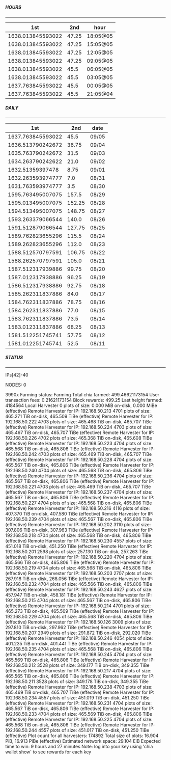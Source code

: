 ##### HOURS
-------

| 1st | 2nd | hour |
|---|----|-----|
|1638.013845593022 | 47.25 | 18:05@05 |
|1638.013845593022 | 47.25 | 15:05@05 |
|1638.013845593022 | 47.25 | 12:05@05 |
|1638.013845593022 | 47.25 | 09:05@05 |
|1638.013845593022 | 45.5 | 06:05@05 |
|1638.013845593022 | 45.5 | 03:05@05 |
|1637.763845593022 | 45.5 | 00:05@05 |
|1637.763845593022 | 45.5 | 21:05@04 |

##### DAILY
-------

| 1st | 2nd | date |
|---|----|-----|
|1637.763845593022 | 45.5 | 09/05 |
|1636.513790242672 | 36.75 | 09/04 |
|1635.763790242672 | 31.5 | 09/03 |
|1634.263790242622 | 21.0 | 09/02 |
|1632.51359397478 | 8.75 | 09/01 |
|1632.263593974777 | 7.0 | 08/31 |
|1631.763593974777 | 3.5 | 08/30 |
|1595.763495007075 | 157.5 | 08/29 |
|1595.013495007075 | 152.25 | 08/28 |
|1594.513495007075 | 148.75 | 08/27 |
|1593.263379066544 | 140.0 | 08/26 |
|1591.512879066544 | 127.75 | 08/25 |
|1589.762823655296 | 115.5 | 08/24 |
|1589.262823655296 | 112.0 | 08/23 |
|1588.512570797591 | 106.75 | 08/22 |
|1588.262570797591 | 105.0 | 08/21 |
|1587.512317939886 | 99.75 | 08/20 |
|1587.012317938886 | 96.25 | 08/19 |
|1586.512317938886 | 92.75 | 08/18 |
|1585.262311837886 | 84.0 | 08/17 |
|1584.762311837886 | 78.75 | 08/16 |
|1584.262311837886 | 77.0 | 08/15 |
|1583.762311837886 | 73.5 | 08/14 |
|1583.012311837886 | 68.25 | 08/13 |
|1581.512251745741 | 57.75 | 08/12 |
|1581.012251745741 | 52.5 | 08/11 |


##### STATUS
-------

IPs[42]-40

NODES: 0


3990x
Farming status: Farming
Total chia farmed: 499.46621173154
User transaction fees: 0.21621173154
Block rewards: 499.25
Last height farmed: 4184564
Local Harvester
   0 plots of size: 0.000 MiB on-disk, 0.000 MiBe (effective)
Remote Harvester for IP: 192.168.50.213
   4701 plots of size: 465.271 TiB on-disk, 465.509 TiBe (effective)
Remote Harvester for IP: 192.168.50.222
   4703 plots of size: 465.468 TiB on-disk, 465.707 TiBe (effective)
Remote Harvester for IP: 192.168.50.224
   4703 plots of size: 465.467 TiB on-disk, 465.707 TiBe (effective)
Remote Harvester for IP: 192.168.50.226
   4702 plots of size: 465.368 TiB on-disk, 465.608 TiBe (effective)
Remote Harvester for IP: 192.168.50.223
   4704 plots of size: 465.568 TiB on-disk, 465.806 TiBe (effective)
Remote Harvester for IP: 192.168.50.242
   4703 plots of size: 465.469 TiB on-disk, 465.707 TiBe (effective)
Remote Harvester for IP: 192.168.50.228
   4704 plots of size: 465.567 TiB on-disk, 465.806 TiBe (effective)
Remote Harvester for IP: 192.168.50.240
   4704 plots of size: 465.568 TiB on-disk, 465.806 TiBe (effective)
Remote Harvester for IP: 192.168.50.236
   4704 plots of size: 465.567 TiB on-disk, 465.806 TiBe (effective)
Remote Harvester for IP: 192.168.50.221
   4703 plots of size: 465.469 TiB on-disk, 465.707 TiBe (effective)
Remote Harvester for IP: 192.168.50.237
   4704 plots of size: 465.567 TiB on-disk, 465.806 TiBe (effective)
Remote Harvester for IP: 192.168.50.227
   4704 plots of size: 465.568 TiB on-disk, 465.806 TiBe (effective)
Remote Harvester for IP: 192.168.50.216
   4116 plots of size: 407.370 TiB on-disk, 407.580 TiBe (effective)
Remote Harvester for IP: 192.168.50.239
   4704 plots of size: 465.567 TiB on-disk, 465.806 TiBe (effective)
Remote Harvester for IP: 192.168.50.202
   3110 plots of size: 307.806 TiB on-disk, 307.963 TiBe (effective)
Remote Harvester for IP: 192.168.50.218
   4704 plots of size: 465.568 TiB on-disk, 465.806 TiBe (effective)
Remote Harvester for IP: 192.168.50.230
   4557 plots of size: 451.018 TiB on-disk, 451.250 TiBe (effective)
Remote Harvester for IP: 192.168.50.201
   2598 plots of size: 257.130 TiB on-disk, 257.263 TiBe (effective)
Remote Harvester for IP: 192.168.50.220
   4704 plots of size: 465.566 TiB on-disk, 465.806 TiBe (effective)
Remote Harvester for IP: 192.168.50.219
   4704 plots of size: 465.568 TiB on-disk, 465.806 TiBe (effective)
Remote Harvester for IP: 192.168.50.203
   2707 plots of size: 267.918 TiB on-disk, 268.056 TiBe (effective)
Remote Harvester for IP: 192.168.50.232
   4704 plots of size: 465.566 TiB on-disk, 465.806 TiBe (effective)
Remote Harvester for IP: 192.168.50.243
   4627 plots of size: 457.947 TiB on-disk, 458.181 TiBe (effective)
Remote Harvester for IP: 192.168.50.215
   4704 plots of size: 465.567 TiB on-disk, 465.806 TiBe (effective)
Remote Harvester for IP: 192.168.50.214
   4701 plots of size: 465.273 TiB on-disk, 465.509 TiBe (effective)
Remote Harvester for IP: 192.168.50.229
   4704 plots of size: 465.568 TiB on-disk, 465.806 TiBe (effective)
Remote Harvester for IP: 192.168.50.126
   3009 plots of size: 297.810 TiB on-disk, 297.962 TiBe (effective)
Remote Harvester for IP: 192.168.50.207
   2949 plots of size: 291.872 TiB on-disk, 292.020 TiBe (effective)
Remote Harvester for IP: 192.168.50.246
   4054 plots of size: 401.235 TiB on-disk, 401.441 TiBe (effective)
Remote Harvester for IP: 192.168.50.235
   4704 plots of size: 465.568 TiB on-disk, 465.806 TiBe (effective)
Remote Harvester for IP: 192.168.50.245
   4704 plots of size: 465.569 TiB on-disk, 465.806 TiBe (effective)
Remote Harvester for IP: 192.168.50.212
   3528 plots of size: 349.177 TiB on-disk, 349.355 TiBe (effective)
Remote Harvester for IP: 192.168.50.217
   4704 plots of size: 465.565 TiB on-disk, 465.806 TiBe (effective)
Remote Harvester for IP: 192.168.50.211
   3528 plots of size: 349.178 TiB on-disk, 349.355 TiBe (effective)
Remote Harvester for IP: 192.168.50.238
   4703 plots of size: 465.469 TiB on-disk, 465.707 TiBe (effective)
Remote Harvester for IP: 192.168.50.234
   4557 plots of size: 451.019 TiB on-disk, 451.250 TiBe (effective)
Remote Harvester for IP: 192.168.50.231
   4704 plots of size: 465.567 TiB on-disk, 465.806 TiBe (effective)
Remote Harvester for IP: 192.168.50.233
   4704 plots of size: 465.569 TiB on-disk, 465.806 TiBe (effective)
Remote Harvester for IP: 192.168.50.225
   4704 plots of size: 465.568 TiB on-disk, 465.806 TiBe (effective)
Remote Harvester for IP: 192.168.50.244
   4557 plots of size: 451.017 TiB on-disk, 451.250 TiBe (effective)
Plot count for all harvesters: 174892
Total size of plots: 16.904 PiB, 16.913 PiBe (effective)
Estimated network space: 29.104 EiB
Expected time to win: 9 hours and 27 minutes
Note: log into your key using 'chia wallet show' to see rewards for each key
